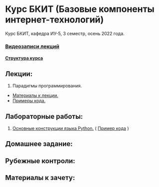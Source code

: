 # Курс БКИТ (Базовые компоненты интернет-технологий)
Курс БКИТ, кафедра ИУ-5, 3 семестр, осень 2022 года.

### [Видеозаписи лекций](https://youtube.com/playlist?list=PL9vFTJYocFHo6GNjzFXlIpsMhDsfr8qQ-)

#### [Структура курса](https://github.com/ugapanyuk/BKIT_2022/blob/master/pdf/bkit_intro.pdf)

## Лекции:

1. Парадигмы программирования.
- [Материалы к лекции.](https://github.com/ugapanyuk/BKIT_2022/blob/master/pdf/lect_1.pdf)
- [Примеры кода.](/code/lect_1_projects)

## Лабораторные работы:
1. [Основные конструкции языка Python.](https://github.com/ugapanyuk/BKIT_2022/wiki/lab_python_intro) ( [Пример кода](/code/lab1_code) )

## Домашнее задание:

## Рубежные контроли:

## Материалы к зачету:

